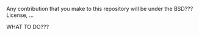Any contribution that you make to this repository will
be under the BSD??? License, ...

WHAT TO DO???
